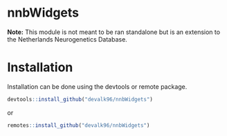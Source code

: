 # nnbWidgets
**Note:** This module is not meant to be ran standalone but is an extension to the Netherlands Neurogenetics Database.

# Installation
Installation can be done using the devtools or remote package.
```r
devtools::install_github("devalk96/nnbWidgets")
```

or
```r
remotes::install_github("devalk96/nnbWidgets")
```

